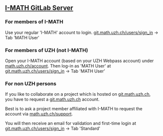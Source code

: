 ## [I-MATH GitLab Server](https://git.math.uzh.ch/)

### For members of I-MATH
Use your regular 'I-MATH' account to login.
[git.math.uzh.ch/users/sign_in](https://git.math.uzh.ch/users/sign_in) -> Tab 'MATH User'


### For members of UZH (not I-MATH)
Open your I-MATH account (based on your UZH Webpass account) under [math.uzh.ch/account](https://math.uzh.ch/account).
Then log-in as 'MATH User' at [git.math.uzh.ch/users/sign_in](https://git.math.uzh.ch/users/sign_in) -> Tab 'MATH User'


### For non UZH persons
If you like to collaborate on a project which is hosted on [git.math.uzh.ch](https://git.math.uzh.ch), you have to request a [git.math.uzh.ch](https://git.math.uzh.ch) account.

Best is to ask a project member affiliated with I-MATH to request the account via [math.uzh.ch/support](https://math.uzh.ch/support).

You will then receive an email for validation and first-time login at
[git.math.uzh.ch/users/sign_in](https://git.math.uzh.ch/users/sign_in) -> Tab 'Standard'

